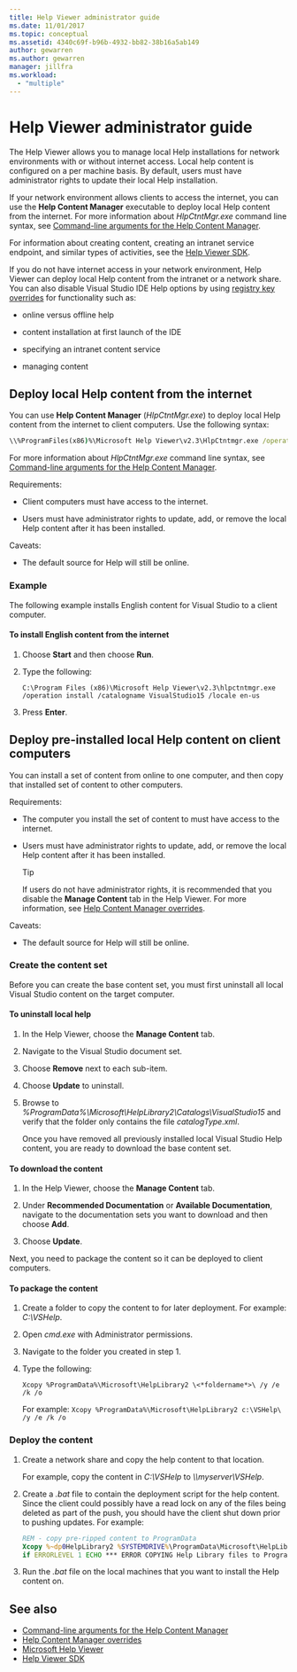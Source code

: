 ```yaml
---
title: Help Viewer administrator guide
ms.date: 11/01/2017
ms.topic: conceptual
ms.assetid: 4340c69f-b96b-4932-bb82-38b16a5ab149
author: gewarren
ms.author: gewarren
manager: jillfra
ms.workload:
  - "multiple"
---
```

# Help Viewer administrator guide

The Help Viewer allows you to manage local Help installations for network environments with or without internet access. Local help content is configured on a per machine basis. By default, users must have administrator rights to update their local Help installation.

If your network environment allows clients to access the internet, you can use the **Help Content Manager** executable to deploy local Help content from the internet. For more information about *HlpCtntMgr.exe* command line syntax, see [Command-line arguments for the Help Content Manager](../help-viewer/command-line-arguments.md).

For information about creating content, creating an intranet service endpoint, and similar types of activities, see the [Help Viewer SDK](../extensibility/internals/microsoft-help-viewer-sdk.md).

If you do not have internet access in your network environment, Help Viewer can deploy local Help content from the intranet or a network share. You can also disable Visual Studio IDE Help options by using [registry key overrides](../help-viewer/behavior-overrides.md) for functionality such as:

- online versus offline help

- content installation at first launch of the IDE

- specifying an intranet content service

- managing content

## Deploy local Help content from the internet

You can use **Help Content Manager** (*HlpCtntMgr.exe*) to deploy local Help content from the internet to client computers. Use the following syntax:

```cmd
\\%ProgramFiles(x86)%\Microsoft Help Viewer\v2.3\HlpCtntmgr.exe /operation \<*name*> /catalogname \<*catalog name*> /locale \<*locale*>
```

For more information about *HlpCtntMgr.exe* command line syntax, see [Command-line arguments for the Help Content Manager](../help-viewer/command-line-arguments.md).

Requirements:

-   Client computers must have access to the internet.

-   Users must have administrator rights to update, add, or remove the local Help content after it has been installed.

Caveats:

-   The default source for Help will still be online.

### Example

The following example installs English content for Visual Studio to a client computer.

#### To install English content from the internet

1. Choose **Start** and then choose **Run**.

2. Type the following:

     `C:\Program Files (x86)\Microsoft Help Viewer\v2.3\hlpctntmgr.exe /operation install /catalogname VisualStudio15 /locale en-us`

3. Press **Enter**.

## Deploy pre-installed local Help content on client computers

You can install a set of content from online to one computer, and then copy that installed set of content to other computers.

Requirements:

-   The computer you install the set of content to must have access to the internet.

-   Users must have administrator rights to update, add, or remove the local Help content after it has been installed.

    > [!TIP]
    > If users do not have administrator rights, it is recommended that you disable the **Manage Content** tab in the Help Viewer. For more information, see [Help Content Manager overrides](../help-viewer/behavior-overrides.md).

Caveats:

-   The default source for Help will still be online.

### Create the content set

Before you can create the base content set, you must first uninstall all local Visual Studio content on the target computer.

#### To uninstall local help

1. In the Help Viewer, choose the **Manage Content** tab.

2. Navigate to the Visual Studio document set.

3. Choose **Remove** next to each sub-item.

4. Choose **Update** to uninstall.

5. Browse to *%ProgramData%\Microsoft\HelpLibrary2\Catalogs\VisualStudio15* and verify that the folder only contains the file *catalogType.xml*.

   Once you have removed all previously installed local Visual Studio Help content, you are ready to download the base content set.

#### To download the content

1. In the Help Viewer, choose the **Manage Content** tab.

2. Under **Recommended Documentation** or **Available Documentation**, navigate to the documentation sets you want to download and then choose **Add**.

3. Choose **Update**.

Next, you need to package the content so it can be deployed to client computers.

#### To package the content

1. Create a folder to copy the content to for later deployment. For example: *C:\VSHelp*.

2. Open *cmd.exe* with Administrator permissions.

3. Navigate to the folder you created in step 1.

4. Type the following:

     `Xcopy %ProgramData%\Microsoft\HelpLibrary2 \<*foldername*>\ /y /e /k /o`

     For example: `Xcopy %ProgramData%\Microsoft\HelpLibrary2 c:\VSHelp\ /y /e /k /o`

### Deploy the content

1. Create a network share and copy the help content to that location.

     For example, copy the content in *C:\VSHelp* to *\\\myserver\VSHelp*.

2. Create a *.bat* file to contain the deployment script for the help content. Since the client could possibly have a read lock on any of the files being deleted as part of the push, you should have the client shut down prior to pushing updates. For example:

    ```cmd
    REM - copy pre-ripped content to ProgramData
    Xcopy %~dp0HelpLibrary2 %SYSTEMDRIVE%\ProgramData\Microsoft\HelpLibrary2\ /y /e /k /o
    if ERRORLEVEL 1 ECHO *** ERROR COPYING Help Library files to ProgramData (%ERRORLEVEL%)
    ```

3. Run the *.bat* file on the local machines that you want to install the Help content on.

## See also

- [Command-line arguments for the Help Content Manager](../help-viewer/command-line-arguments.md)
- [Help Content Manager overrides](../help-viewer/behavior-overrides.md)
- [Microsoft Help Viewer](../help-viewer/overview.md)
- [Help Viewer SDK](../extensibility/internals/microsoft-help-viewer-sdk.md)